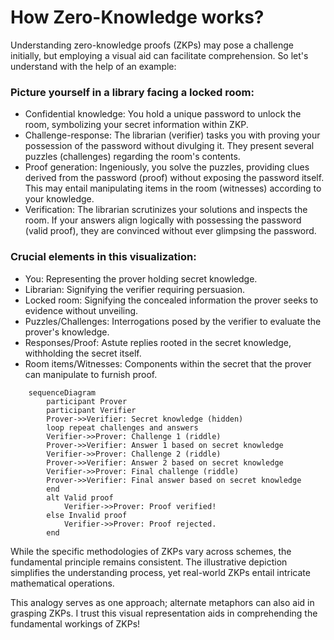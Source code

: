 # How Zero-Knowledge works?

Understanding zero-knowledge proofs (ZKPs) may pose a challenge initially, but employing a visual aid can facilitate comprehension. So let's understand with the help of an example:

### Picture yourself in a library facing a locked room:

- Confidential knowledge: You hold a unique password to unlock the room, symbolizing your secret information within ZKP.
- Challenge-response: The librarian (verifier) tasks you with proving your possession of the password without divulging it. They present several puzzles (challenges) regarding the room's contents.
- Proof generation: Ingeniously, you solve the puzzles, providing clues derived from the password (proof) without exposing the password itself. This may entail manipulating items in the room (witnesses) according to your knowledge.
- Verification: The librarian scrutinizes your solutions and inspects the room. If your answers align logically with possessing the password (valid proof), they are convinced without ever glimpsing the password.

### Crucial elements in this visualization:

- You: Representing the prover holding secret knowledge.
- Librarian: Signifying the verifier requiring persuasion.
- Locked room: Signifying the concealed information the prover seeks to evidence without unveiling.
- Puzzles/Challenges: Interrogations posed by the verifier to evaluate the prover's knowledge.
- Responses/Proof: Astute replies rooted in the secret knowledge, withholding the secret itself.
- Room items/Witnesses: Components within the secret that the prover can manipulate to furnish proof.

```mermaid
    sequenceDiagram
        participant Prover
        participant Verifier
        Prover->>Verifier: Secret knowledge (hidden)
        loop repeat challenges and answers
        Verifier->>Prover: Challenge 1 (riddle)
        Prover->>Verifier: Answer 1 based on secret knowledge
        Verifier->>Prover: Challenge 2 (riddle)
        Prover->>Verifier: Answer 2 based on secret knowledge
        Verifier->>Prover: Final challenge (riddle)
        Prover->>Verifier: Final answer based on secret knowledge
        end
        alt Valid proof
            Verifier->>Prover: Proof verified!
        else Invalid proof
            Verifier->>Prover: Proof rejected.
        end
```
While the specific methodologies of ZKPs vary across schemes, the fundamental principle remains consistent.
The illustrative depiction simplifies the understanding process, yet real-world ZKPs entail intricate mathematical operations.

This analogy serves as one approach; alternate metaphors can also aid in grasping ZKPs.
I trust this visual representation aids in comprehending the fundamental workings of ZKPs!